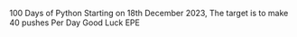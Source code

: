 100 Days of Python
Starting on 18th December 2023, The target is to make 40 pushes Per Day
Good Luck EPE
